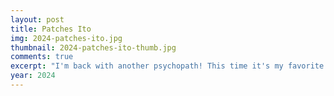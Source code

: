 ```yaml
---
layout: post
title: Patches Ito
img: 2024-patches-ito.jpg
thumbnail: 2024-patches-ito-thumb.jpg
comments: true
excerpt: "I'm back with another psychopath! This time it's my favorite dog Patches Ito from the visual novel series Purrfect Apawcalypse. The drawing is pencil on my new sketchbook and colored digitally on FireAlpaca because the game has a similarish style. I played it over New Year's break because I got the trilogy cheap on Steam. I didn't think I'd like this guy, but he's basically a stereotypical edgelord stalker INTJ, and how could I not love that? You know I'm a simpering fool for those sorts of characters. I think it triggers that I CAN FIX THEM instinct. I drew most of this while listening to <a href='https://www.youtube.com/watch?v=5nGo_QZKbOA' target='_blank'>Monuments by Smashing Pumpkins</a>. I find the line 'Lover, you're strange' to be particularly fitting. I don't want to spoil the story too much, though. <a href='https://store.steampowered.com/bundle/23074/Purrfect_Apawcalypse_The_Clawmplete_Series/' target='_blank'>Check it out!</a>" 
year: 2024
---
```

